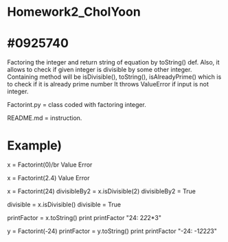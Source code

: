 Homework2_CholYoon
==================
#0925740
==================

Factoring the integer and return string of equation by toString() def. 
Also, it allows to check if given integer is divisible by some other integer.
Containing method will be isDivisible(), toString(), isAlreadyPrime() which is to check if it is already prime number
It throws ValueError if input is not integer.

Factorint.py = class coded with factoring integer.

README.md = instruction.

Example)
=
x = Factorint(0)/br
Value Error

x = Factorint(2.4)
Value Error

x = Factorint(24)
divisibleBy2 = x.isDivisible(2)
divisibleBy2 = True

divisible = x.isDivisible()
divisible = True

printFactor = x.toString()
print printFactor
"24: 2*2*2*3"

y = Factorint(-24)
printFactor = y.toString()
print printFactor
"-24: -1*2*2*2*3"
